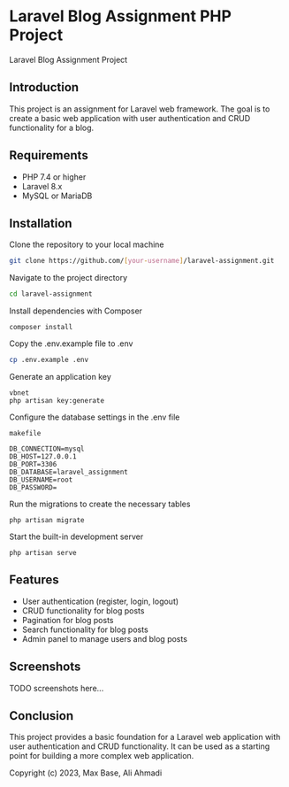 # Laravel Blog Assignment PHP Project

Laravel Blog Assignment Project

## Introduction

This project is an assignment for Laravel web framework. The goal is to create a basic web application with user authentication and CRUD functionality for a blog.

## Requirements
- PHP 7.4 or higher
- Laravel 8.x
- MySQL or MariaDB

## Installation

Clone the repository to your local machine
```bash
git clone https://github.com/[your-username]/laravel-assignment.git
```

Navigate to the project directory
```bash
cd laravel-assignment
```

Install dependencies with Composer
```
composer install
```

Copy the .env.example file to .env
```bash
cp .env.example .env
```

Generate an application key
```
vbnet
php artisan key:generate
```

Configure the database settings in the .env file
```
makefile
```

```
DB_CONNECTION=mysql
DB_HOST=127.0.0.1
DB_PORT=3306
DB_DATABASE=laravel_assignment
DB_USERNAME=root
DB_PASSWORD=
```

Run the migrations to create the necessary tables
```
php artisan migrate
```

Start the built-in development server
```
php artisan serve
```

## Features

- User authentication (register, login, logout)
- CRUD functionality for blog posts
- Pagination for blog posts
- Search functionality for blog posts
- Admin panel to manage users and blog posts

## Screenshots

TODO screenshots here...

## Conclusion

This project provides a basic foundation for a Laravel web application with user authentication and CRUD functionality. It can be used as a starting point for building a more complex web application.

Copyright (c) 2023, Max Base, Ali Ahmadi

